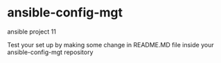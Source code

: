 # ansible-config-mgt

ansible project 11



Test your set up by making some change in README.MD file inside your ansible-config-mgt repository
